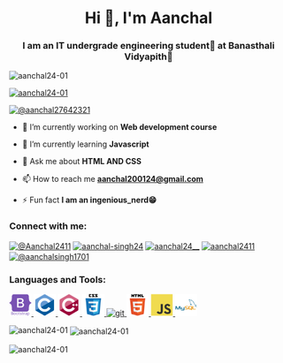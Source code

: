 <h1 align="center">Hi 👋, I'm Aanchal</h1>
<h3 align="center">I am an IT undergrade engineering student👩 at Banasthali Vidyapith🙌</h3>

<p align="left"> <img src="https://komarev.com/ghpvc/?username=aanchal24-01&label=Profile%20views&color=0e75b6&style=flat" alt="aanchal24-01" /> </p>

<p align="left"> <a href="https://github.com/ryo-ma/github-profile-trophy"><img src="https://github-profile-trophy.vercel.app/?username=aanchal24-01" alt="aanchal24-01" /></a> </p>

<p align="left"> <a href="https://twitter.com/@Aanchal27642321" target="blank"><img src="https://img.shields.io/twitter/follow/@aanchal27642321?logo=twitter&style=for-the-badge" alt="@aanchal27642321" /></a> </p>

- 🔭 I’m currently working on ****Web development course****

- 🌱 I’m currently learning **Javascript**

- 💬 Ask me about **HTML AND CSS**

- 📫 How to reach me **aanchal200124@gmail.com**

- ⚡ Fun fact **I am an ingenious_nerd😁**

<h3 align="left">Connect with me:</h3>
<p align="left">
<a href="https://twitter.com/@Aanchal2411" target="blank"><img align="center" src="https://raw.githubusercontent.com/rahuldkjain/github-profile-readme-generator/master/src/images/icons/Social/twitter.svg" alt="@Aanchal2411" height="30" width="40" /></a>
<a href="https://linkedin.com/in/aanchal-singh24" target="blank"><img align="center" src="https://raw.githubusercontent.com/rahuldkjain/github-profile-readme-generator/master/src/images/icons/Social/linked-in-alt.svg" alt="aanchal-singh24" height="30" width="40" /></a>
<a href="https://instagram.com/aanchal24__" target="blank"><img align="center" src="https://raw.githubusercontent.com/rahuldkjain/github-profile-readme-generator/master/src/images/icons/Social/instagram.svg" alt="aanchal24__" height="30" width="40" /></a>
<a href="https://www.codechef.com/users/aanchal2411" target="blank"><img align="center" src="https://cdn.jsdelivr.net/npm/simple-icons@3.1.0/icons/codechef.svg" alt="aanchal2411" height="30" width="40" /></a>
<a href="https://www.hackerrank.com/@aanchalsingh1701" target="blank"><img align="center" src="https://raw.githubusercontent.com/rahuldkjain/github-profile-readme-generator/master/src/images/icons/Social/hackerrank.svg" alt="@aanchalsingh1701" height="30" width="40" /></a>
</p>

<h3 align="left">Languages and Tools:</h3>
<p align="left"> <a href="https://getbootstrap.com" target="_blank" rel="noreferrer"> <img src="https://raw.githubusercontent.com/devicons/devicon/master/icons/bootstrap/bootstrap-plain-wordmark.svg" alt="bootstrap" width="40" height="40"/> </a> <a href="https://www.cprogramming.com/" target="_blank" rel="noreferrer"> <img src="https://raw.githubusercontent.com/devicons/devicon/master/icons/c/c-original.svg" alt="c" width="40" height="40"/> </a> <a href="https://www.w3schools.com/cpp/" target="_blank" rel="noreferrer"> <img src="https://raw.githubusercontent.com/devicons/devicon/master/icons/cplusplus/cplusplus-original.svg" alt="cplusplus" width="40" height="40"/> </a> <a href="https://www.w3schools.com/css/" target="_blank" rel="noreferrer"> <img src="https://raw.githubusercontent.com/devicons/devicon/master/icons/css3/css3-original-wordmark.svg" alt="css3" width="40" height="40"/> </a> <a href="https://git-scm.com/" target="_blank" rel="noreferrer"> <img src="https://www.vectorlogo.zone/logos/git-scm/git-scm-icon.svg" alt="git" width="40" height="40"/> </a> <a href="https://www.w3.org/html/" target="_blank" rel="noreferrer"> <img src="https://raw.githubusercontent.com/devicons/devicon/master/icons/html5/html5-original-wordmark.svg" alt="html5" width="40" height="40"/> </a> <a href="https://developer.mozilla.org/en-US/docs/Web/JavaScript" target="_blank" rel="noreferrer"> <img src="https://raw.githubusercontent.com/devicons/devicon/master/icons/javascript/javascript-original.svg" alt="javascript" width="40" height="40"/> </a> <a href="https://www.mysql.com/" target="_blank" rel="noreferrer"> <img src="https://raw.githubusercontent.com/devicons/devicon/master/icons/mysql/mysql-original-wordmark.svg" alt="mysql" width="40" height="40"/> </a> </p>

<p><img align="left" src="https://github-readme-stats.vercel.app/api/top-langs?username=aanchal24-01&show_icons=true&locale=en&layout=compact" alt="aanchal24-01" /></p>

<p>&nbsp;<img align="center" src="https://github-readme-stats.vercel.app/api?username=aanchal24-01&show_icons=true&locale=en" alt="aanchal24-01" /></p>

<p><img align="center" src="https://github-readme-streak-stats.herokuapp.com/?user=aanchal24-01&" alt="aanchal24-01" /></p>
